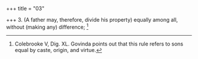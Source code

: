 +++
title = "03"

+++
3. (A father may, therefore, divide his property) equally among all, without (making any) difference; [^3] 


[^3]:  Colebrooke V, Dig. XL. Govinda points out that this rule refers to sons equal by caste, origin, and virtue.
